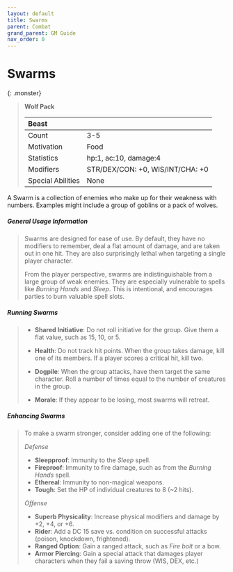 ```yaml
---
layout: default
title: Swarms
parent: Combat
grand_parent: GM Guide
nav_order: 0
---
```


# Swarms

{: .monster}
> **Wolf Pack**
> 
> | Beast            |                                  |
> | :---------------- | :------------------------------- |
> | Count             | 3-5                              |
> | Motivation        | Food                             |
> | Statistics        | hp:1, ac:10, damage:4            |
> | Modifiers         | STR/DEX/CON: +0, WIS/INT/CHA: +0 |
> | Special Abilities | None                             |

A Swarm is a collection of enemies who make up for their weakness with numbers. Examples might include a group of goblins or a pack of wolves.

##### General Usage Information

> Swarms are designed for ease of use. By default, they have no modifiers to remember, deal a flat amount of damage, and are taken out in one hit. They are also surprisingly lethal when targeting a single player character.
>
> From the player perspective, swarms are indistinguishable from a large group of weak enemies. They are especially vulnerable to spells like _Burning Hands_ and _Sleep_. This is intentional, and encourages parties to burn valuable spell slots.

##### Running Swarms

> * **Shared Initiative**: Do not roll initiative for the group. Give them a flat value, such as 15, 10, or 5.
> 
> * **Health**: Do not track hit points. When the group takes damage, kill one of its members. If a player scores a critical hit, kill two.
> 
> * **Dogpile**: When the group attacks, have them target the same character. Roll a number of times equal to the number of creatures in the group.
>
> * **Morale**: If they appear to be losing, most swarms will retreat.

##### Enhancing Swarms

> To make a swarm stronger, consider adding one of the following:
>
> *Defense*
> * **Sleepproof**: Immunity to the _Sleep_ spell.
> * **Fireproof**: Immunity to fire damage, such as from the _Burning Hands_ spell.
> * **Ethereal**: Immunity to non-magical weapons.
> * **Tough**: Set the HP of individual creatures to 8 (~2 hits).
>
> *Offense*
> * **Superb Physicality**: Increase physical modifiers and damage by +2, +4, or +6.
> * **Rider**: Add a DC 15 save vs. condition on successful attacks (poison, knockdown, frightened).
> * **Ranged Option**: Gain a ranged attack, such as _Fire bolt_ or a bow.
> * **Armor Piercing**: Gain a special attack that damages player characters when they fail a saving throw (WIS, DEX, etc.)


